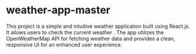 # weather-app-master
 This project is a simple and intuitive weather application built using React.js. It allows users to check the current weather . The app utilizes the OpenWeatherMap API for fetching weather data and provides a clean, responsive UI for an enhanced user experience.
